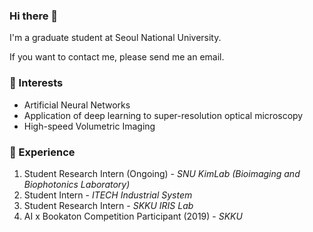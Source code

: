 ### Hi there 👋

I'm a graduate student at Seoul National University.

If you want to contact me, please send me an email.

### 🎯 Interests
- Artificial Neural Networks
- Application of deep learning to super-resolution optical microscopy
- High-speed Volumetric Imaging

### 💫 Experience
1. Student Research Intern (Ongoing) - _SNU KimLab (Bioimaging and Biophotonics Laboratory)_
1. Student Intern - _ITECH Industrial System_
2. Student Research Intern - _SKKU IRIS Lab_
3. AI x Bookaton Competition Participant (2019) - _SKKU_

<!--
**ioahKwon/ioahKwon** is a ✨ _special_ ✨ repository because its `README.md` (this file) appears on your GitHub profile.
💫🔥🏆🎯
- 🔭 I’m currently working on ...
- 🌱 I’m currently learning ...
- 👯 I’m looking to collaborate on ...
- 🤔 I’m looking for help with ...
- 💬 Ask me about ...
- 📫 How to reach me: ...
- 😄 Pronouns: ...
- ⚡ Fun fact: ...
-->
